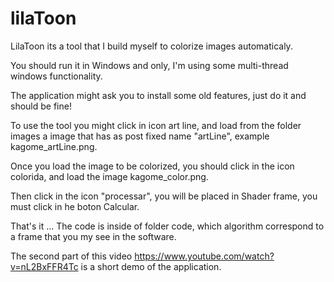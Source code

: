 # lilaToon

LilaToon its a tool that I build myself to colorize images automaticaly.

You should run it in Windows and only, I'm using some multi-thread windows functionality. 

The application might ask you to install some old features, just do it and should be fine!

To use the tool you might click in icon art line, and load from the folder images a image that has as
post fixed name "artLine", example kagome_artLine.png.

Once you load the image to be colorized, you should click in the icon colorida, and load  the image kagome_color.png.

Then click in the icon "processar", you will be placed in Shader frame, you must click in he boton Calcular.

That's it ... The code is inside of folder code, which algorithm correspond to a frame that you my see in the software.

The second part of this video https://www.youtube.com/watch?v=nL2BxFFR4Tc is a short demo of the application.
